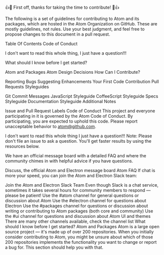 👍🎉 First off, thanks for taking the time to contribute! 🎉👍

The following is a set of guidelines for contributing to Atom and its packages, which are hosted in the Atom Organization on GitHub. These are mostly guidelines, not rules. Use your best judgment, and feel free to propose changes to this document in a pull request.

Table Of Contents
Code of Conduct

I don't want to read this whole thing, I just have a question!!!

What should I know before I get started?

Atom and Packages
Atom Design Decisions
How Can I Contribute?

Reporting Bugs
Suggesting Enhancements
Your First Code Contribution
Pull Requests
Styleguides

Git Commit Messages
JavaScript Styleguide
CoffeeScript Styleguide
Specs Styleguide
Documentation Styleguide
Additional Notes

Issue and Pull Request Labels
Code of Conduct
This project and everyone participating in it is governed by the Atom Code of Conduct. By participating, you are expected to uphold this code. Please report unacceptable behavior to atom@github.com.

I don't want to read this whole thing I just have a question!!!
Note: Please don't file an issue to ask a question. You'll get faster results by using the resources below.

We have an official message board with a detailed FAQ and where the community chimes in with helpful advice if you have questions.

Discuss, the official Atom and Electron message board
Atom FAQ
If chat is more your speed, you can join the Atom and Electron Slack team:

Join the Atom and Electron Slack Team
Even though Slack is a chat service, sometimes it takes several hours for community members to respond — please be patient!
Use the #atom channel for general questions or discussion about Atom
Use the #electron channel for questions about Electron
Use the #packages channel for questions or discussion about writing or contributing to Atom packages (both core and community)
Use the #ui channel for questions and discussion about Atom UI and themes
There are many other channels available, check the channel list
What should I know before I get started?
Atom and Packages
Atom is a large open source project — it's made up of over 200 repositories. When you initially consider contributing to Atom, you might be unsure about which of those 200 repositories implements the functionality you want to change or report a bug for. This section should help you with that.
